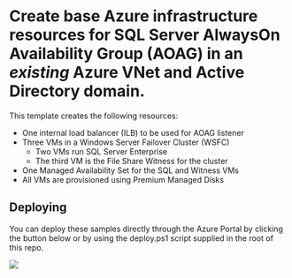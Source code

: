 # Create base Azure infrastructure resources for SQL Server AlwaysOn Availability Group (AOAG) in an _existing_ Azure VNet and Active Directory domain.

This template creates the following resources:
+	One internal load balancer (ILB) to be used for AOAG listener
+	Three VMs in a Windows Server Failover Cluster (WSFC)
	+	Two VMs run SQL Server Enterprise
	+	The third VM is the File Share Witness for the cluster
+	One Managed Availability Set for the SQL and Witness VMs
+	All VMs are provisioned using Premium Managed Disks

## Deploying

You can deploy these samples directly through the Azure Portal by clicking the button below or by using the deploy.ps1 script supplied in the root of this repo.

<a href="https://portal.azure.com/#create/Microsoft.Template/uri/https%3A%2F%2Fraw.githubusercontent.com%2Fgwolffbt%2F301-sql-alwayson-ag-cluster-base%2Fmaster%2Fazuredeploy.json" target="_blank">
    <img src="http://azuredeploy.net/deploybutton.png"/>
</a>

